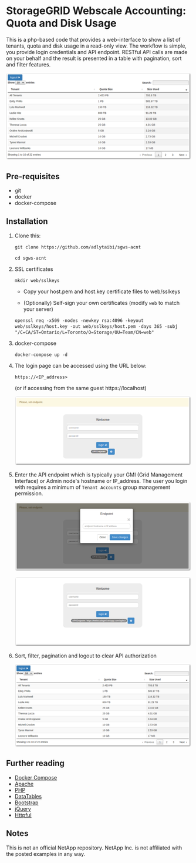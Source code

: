 # StorageGRID Webscale Accounting: Quota and Disk Usage

This is a php-based code that provides a web-interface to show a list of tenants, quota and disk usage in a read-only view.
The workflow is simple, you provide login credentials and API endpoint. RESTful API calls are made on your behalf and the result is presented in a table with pagination, sort and filter features.

  ![](https://raw.githubusercontent.com/adlytaibi/ss/master/sgws-acnt/table.png)

## Pre-requisites

* git
* docker
* docker-compose

## Installation

1. Clone this:

    ```
    git clone https://github.com/adlytaibi/sgws-acnt
    ```

    ```
    cd sgws-acnt
    ```

2. SSL certificates

    ```
    mkdir web/sslkeys
    ```

    * Copy your host.pem and host.key certificate files to web/sslkeys

    * (Optionally) Self-sign your own certificates (modify `web` to match your server)

    ```
    openssl req -x509 -nodes -newkey rsa:4096 -keyout web/sslkeys/host.key -out web/sslkeys/host.pem -days 365 -subj "/C=CA/ST=Ontario/L=Toronto/O=Storage/OU=Team/CN=web"
    ```

3. docker-compose

    ```
    docker-compose up -d
    ```

4. The login page can be accessed using the URL below:

    ```
    https://<IP_address>
    ```
    (or if accessing from the same guest https://localhost)

    ![](https://raw.githubusercontent.com/adlytaibi/ss/master/sgws-acnt/login.png)

5. Enter the API endpoint which is typically your GMI (Grid Management Interface) or Admin node's hostname or IP_address. The user you login with requires a minimum of `Tenant Accounts` group management permission.

    ![](https://raw.githubusercontent.com/adlytaibi/ss/master/sgws-acnt/endpoint_entry.png)

    ![](https://raw.githubusercontent.com/adlytaibi/ss/master/sgws-acnt/endpoint_saved.png)

6. Sort, filter, pagination and logout to clear API authorization

    ![](https://raw.githubusercontent.com/adlytaibi/ss/master/sgws-acnt/table.png)

## Further reading
* [Docker Compose](https://docs.docker.com/compose/)
* [Apache](https://httpd.apache.org/)
* [PHP](http://www.php.net/)
* [DataTables](https://datatables.net/)
* [Bootstrap](https://getbootstrap.com/)
* [jQuery](https://jquery.com/)
* [Httpful](https://github.com/nategood/httpful)

## Notes
This is not an official NetApp repository. NetApp Inc. is not affiliated with the posted examples in any way.

